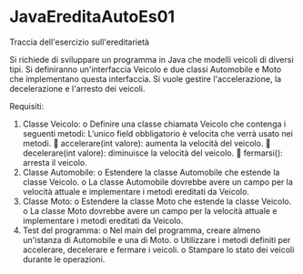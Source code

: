 # JavaEreditaAutoEs01

Traccia dell'esercizio sull'ereditarietà

Si richiede di sviluppare un programma in Java che modelli veicoli di diversi tipi. 
Si definiranno un'interfaccia Veicolo e due classi Automobile e Moto che implementano questa interfaccia. 
Si vuole gestire l'accelerazione, la decelerazione e l'arresto dei veicoli.

Requisiti:

1.	Classe Veicolo:
o	Definire una classe chiamata Veicolo che contenga i seguenti metodi:
L’unico field obbligatorio è velocita che verrà usato nei metodi.
	accelerare(int valore): aumenta la velocità del veicolo.
	decelerare(int valore): diminuisce la velocità del veicolo.
	fermarsi(): arresta il veicolo.
2.	Classe Automobile:
o	Estendere la classe Automobile che estende la classe Veicolo.
o	La classe Automobile dovrebbe avere un campo per la velocità attuale e implementare i metodi ereditati da Veicolo.
3.	Classe Moto:
o	Estendere la classe Moto che estende la classe Veicolo.
o	La classe Moto dovrebbe avere un campo per la velocità attuale e implementare i metodi ereditati da Veicolo.
4.	Test del programma:
o	Nel main del programma, creare almeno un'istanza di Automobile e una di Moto.
o	Utilizzare i metodi definiti per accelerare, decelerare e fermare i veicoli.
o	Stampare lo stato dei veicoli durante le operazioni.
